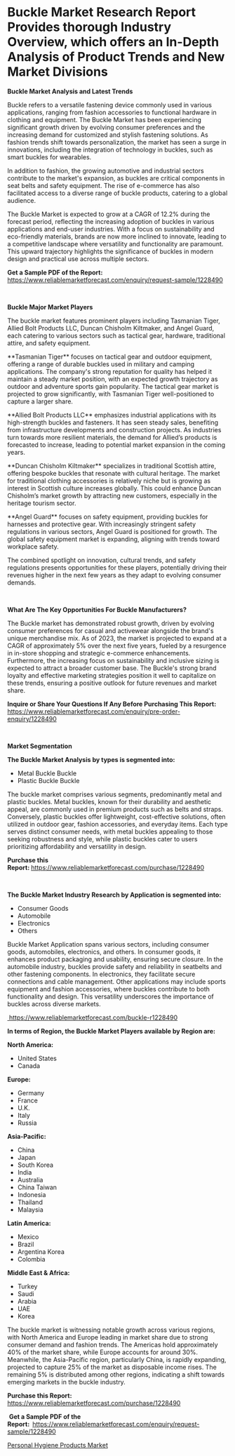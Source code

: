 <p><h1>Buckle Market Research Report Provides thorough Industry Overview, which offers an In-Depth Analysis of Product Trends and New Market Divisions</h1></p><p><strong>Buckle Market Analysis and Latest Trends</strong></p>
<p><p>Buckle refers to a versatile fastening device commonly used in various applications, ranging from fashion accessories to functional hardware in clothing and equipment. The Buckle Market has been experiencing significant growth driven by evolving consumer preferences and the increasing demand for customized and stylish fastening solutions. As fashion trends shift towards personalization, the market has seen a surge in innovations, including the integration of technology in buckles, such as smart buckles for wearables.</p><p>In addition to fashion, the growing automotive and industrial sectors contribute to the market's expansion, as buckles are critical components in seat belts and safety equipment. The rise of e-commerce has also facilitated access to a diverse range of buckle products, catering to a global audience. </p><p>The Buckle Market is expected to grow at a CAGR of 12.2% during the forecast period, reflecting the increasing adoption of buckles in various applications and end-user industries. With a focus on sustainability and eco-friendly materials, brands are now more inclined to innovate, leading to a competitive landscape where versatility and functionality are paramount. This upward trajectory highlights the significance of buckles in modern design and practical use across multiple sectors.</p></p>
<p><strong>Get a Sample PDF of the Report:&nbsp;</strong> <a href="https://www.reliablemarketforecast.com/enquiry/request-sample/1228490?utm_campaign=2145&utm_medium=2&utm_source=Github&utm_content=ia&utm_term=07022025&utm_id=buckle">https://www.reliablemarketforecast.com/enquiry/request-sample/1228490</a></p>
<p>&nbsp;</p>
<p><strong>Buckle Major Market Players</strong></p>
<p><p>The buckle market features prominent players including Tasmanian Tiger, Allied Bolt Products LLC, Duncan Chisholm Kiltmaker, and Angel Guard, each catering to various sectors such as tactical gear, hardware, traditional attire, and safety equipment.</p><p>**Tasmanian Tiger** focuses on tactical gear and outdoor equipment, offering a range of durable buckles used in military and camping applications. The company's strong reputation for quality has helped it maintain a steady market position, with an expected growth trajectory as outdoor and adventure sports gain popularity. The tactical gear market is projected to grow significantly, with Tasmanian Tiger well-positioned to capture a larger share.</p><p>**Allied Bolt Products LLC** emphasizes industrial applications with its high-strength buckles and fasteners. It has seen steady sales, benefiting from infrastructure developments and construction projects. As industries turn towards more resilient materials, the demand for Allied’s products is forecasted to increase, leading to potential market expansion in the coming years.</p><p>**Duncan Chisholm Kiltmaker** specializes in traditional Scottish attire, offering bespoke buckles that resonate with cultural heritage. The market for traditional clothing accessories is relatively niche but is growing as interest in Scottish culture increases globally. This could enhance Duncan Chisholm’s market growth by attracting new customers, especially in the heritage tourism sector.</p><p>**Angel Guard** focuses on safety equipment, providing buckles for harnesses and protective gear. With increasingly stringent safety regulations in various sectors, Angel Guard is positioned for growth. The global safety equipment market is expanding, aligning with trends toward workplace safety.</p><p>The combined spotlight on innovation, cultural trends, and safety regulations presents opportunities for these players, potentially driving their revenues higher in the next few years as they adapt to evolving consumer demands.</p></p>
<p>&nbsp;</p>
<p><strong>What Are The Key Opportunities For Buckle Manufacturers?</strong></p>
<p><p>The Buckle market has demonstrated robust growth, driven by evolving consumer preferences for casual and activewear alongside the brand's unique merchandise mix. As of 2023, the market is projected to expand at a CAGR of approximately 5% over the next five years, fueled by a resurgence in in-store shopping and strategic e-commerce enhancements. Furthermore, the increasing focus on sustainability and inclusive sizing is expected to attract a broader customer base. The Buckle's strong brand loyalty and effective marketing strategies position it well to capitalize on these trends, ensuring a positive outlook for future revenues and market share.</p></p>
<p><strong>Inquire or Share Your Questions If Any Before Purchasing This Report:</strong> <a href="https://www.reliablemarketforecast.com/enquiry/pre-order-enquiry/1228490?utm_campaign=2145&utm_medium=2&utm_source=Github&utm_content=ia&utm_term=07022025&utm_id=buckle">https://www.reliablemarketforecast.com/enquiry/pre-order-enquiry/1228490</a></p>
<p>&nbsp;</p>
<p><strong>Market Segmentation</strong></p>
<p><strong>The Buckle Market Analysis by types is segmented into:</strong></p>
<p><ul><li>Metal Buckle Buckle</li><li>Plastic Buckle Buckle</li></ul></p>
<p><p>The buckle market comprises various segments, predominantly metal and plastic buckles. Metal buckles, known for their durability and aesthetic appeal, are commonly used in premium products such as belts and straps. Conversely, plastic buckles offer lightweight, cost-effective solutions, often utilized in outdoor gear, fashion accessories, and everyday items. Each type serves distinct consumer needs, with metal buckles appealing to those seeking robustness and style, while plastic buckles cater to users prioritizing affordability and versatility in design.</p></p>
<p><strong>Purchase this Report:&nbsp;</strong><a href="https://www.reliablemarketforecast.com/purchase/1228490?utm_campaign=2145&utm_medium=2&utm_source=Github&utm_content=ia&utm_term=07022025&utm_id=buckle">https://www.reliablemarketforecast.com/purchase/1228490</a></p>
<p>&nbsp;</p>
<p><strong>The Buckle Market Industry Research by Application is segmented into:</strong></p>
<p><ul><li>Consumer Goods</li><li>Automobile</li><li>Electronics</li><li>Others</li></ul></p>
<p><p>Buckle Market Application spans various sectors, including consumer goods, automobiles, electronics, and others. In consumer goods, it enhances product packaging and usability, ensuring secure closure. In the automobile industry, buckles provide safety and reliability in seatbelts and other fastening components. In electronics, they facilitate secure connections and cable management. Other applications may include sports equipment and fashion accessories, where buckles contribute to both functionality and design. This versatility underscores the importance of buckles across diverse markets.</p></p>
<p><a href="https://www.reliablemarketforecast.com/buckle-r1228490?utm_campaign=2145&utm_medium=2&utm_source=Github&utm_content=ia&utm_term=07022025&utm_id=buckle">&nbsp;https://www.reliablemarketforecast.com/buckle-r1228490</a></p>
<p><strong>In terms of Region, the Buckle Market Players available by Region are:</strong></p>
<p>
    <p> <strong> North America: </strong>
        <ul>
            <li>United States</li>
            <li>Canada</li>
        </ul>
        </p> 
    <p> <strong> Europe: </strong>
        <ul>
            <li>Germany</li>
            <li>France</li>
            <li>U.K.</li>
            <li>Italy</li>
            <li>Russia</li>
        </ul>
        </p> 
    <p> <strong> Asia-Pacific: </strong>
        <ul>
            <li>China</li>
            <li>Japan</li>
            <li>South Korea</li>
            <li>India</li>
            <li>Australia</li>
            <li>China Taiwan</li>
            <li>Indonesia</li>
            <li>Thailand</li>
            <li>Malaysia</li>
        </ul>
        </p> 
    <p> <strong> Latin America: </strong>
        <ul>
            <li>Mexico</li>
            <li>Brazil</li>
            <li>Argentina Korea</li>
            <li>Colombia</li>
        </ul>
        </p> 
    <p> <strong> Middle East & Africa: </strong>
        <ul>
            <li>Turkey</li>
            <li>Saudi</li>
            <li>Arabia</li>
            <li>UAE</li>
            <li>Korea</li>
        </ul>
    </p>
    </p>
<p><p>The buckle market is witnessing notable growth across various regions, with North America and Europe leading in market share due to strong consumer demand and fashion trends. The Americas hold approximately 40% of the market share, while Europe accounts for around 30%. Meanwhile, the Asia-Pacific region, particularly China, is rapidly expanding, projected to capture 25% of the market as disposable income rises. The remaining 5% is distributed among other regions, indicating a shift towards emerging markets in the buckle industry.</p></p>
<p><strong>Purchase this Report: </strong><a href="https://www.reliablemarketforecast.com/purchase/1228490?utm_campaign=2145&utm_medium=2&utm_source=Github&utm_content=ia&utm_term=07022025&utm_id=buckle">https://www.reliablemarketforecast.com/purchase/1228490</a></p>
<p>&nbsp;<strong>Get a Sample PDF of the Report:&nbsp;&nbsp;</strong><a href="https://www.reliablemarketforecast.com/enquiry/request-sample/1228490?utm_campaign=2145&utm_medium=2&utm_source=Github&utm_content=ia&utm_term=07022025&utm_id=buckle">https://www.reliablemarketforecast.com/enquiry/request-sample/1228490</a></p>
<p><strong></strong></p>
<p><p><a href="https://github.com/NargisHussain432/Market-Research-Report-List-1/blob/main/personal-hygiene-products-market.md?utm_campaign=2145&utm_medium=2&utm_source=Github&utm_content=ia&utm_term=07022025&utm_id=buckle">Personal Hygiene Products Market</a></p></p>